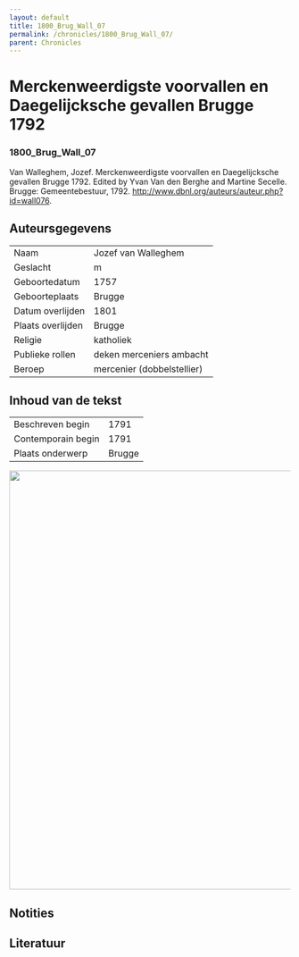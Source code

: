 ```yaml
---
layout: default
title: 1800_Brug_Wall_07
permalink: /chronicles/1800_Brug_Wall_07/
parent: Chronicles
--- 
```



# Merckenweerdigste voorvallen en Daegelijcksche gevallen Brugge 1792 

### 1800_Brug_Wall_07 

Van Walleghem, Jozef. Merckenweerdigste voorvallen en Daegelijcksche gevallen Brugge 1792. Edited by Yvan Van den Berghe and Martine Secelle. Brugge: Gemeentebestuur, 1792. http://www.dbnl.org/auteurs/auteur.php?id=wall076. 

## Auteursgegevens 

| | | 
| --------------- | --------------- | 
| Naam | Jozef van Walleghem | 
| Geslacht | m | 
| Geboortedatum | 1757 | 
| Geboorteplaats | Brugge | 
| Datum overlijden | 1801 | 
| Plaats overlijden | Brugge | 
| Religie | katholiek | 
| Publieke rollen | deken merceniers ambacht | 
| Beroep | mercenier (dobbelstellier) | 

## Inhoud van de tekst 

| | | 
| --------------- | --------------- | 
| Beschreven begin | 1791 | 
| Contemporain begin | 1791 | 
| Plaats onderwerp | Brugge | 

[<img src="..\..\barplots_chronicles\1800_Brug_Wall_07.jpg" width="750"/>](..\..\barplots_chronicles\1800_Brug_Wall_07.jpg) 

## Notities 

## Literatuur 

